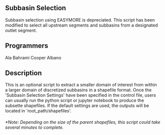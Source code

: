 ## Subbasin Selection
Subbasin selection using EASYMORE is depreciated. This script has been modified to select all upstream segments and subbasins from a designated outlet segment.

## Programmers
Ala Bahrami
Cooper Albano

## Description
This is an optional script to extract a smaller domain of interest from within a larger domain of discretized subbasins in a shapefile format. Once the 'Subbasin Selection Settings' have been specified in the control file, users can usually run the python script or jupyter notebook to produce the subsette shapefiles. If the default settings are used, the outputs will be located in 'root_path/shapefiles'. 

###### *Note: Depending on the size of the parent shapefiles, this script could take several minutes to complete.
